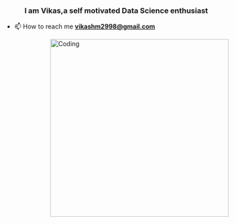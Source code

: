 <h3 align="center">I am Vikas,a self motivated Data Science enthusiast</h3>

- 📫 How to reach me **vikashm2998@gmail.com**
<img align="right" alt="Coding" width="400" src="https://cdn.dribbble.com/users/264642...">


